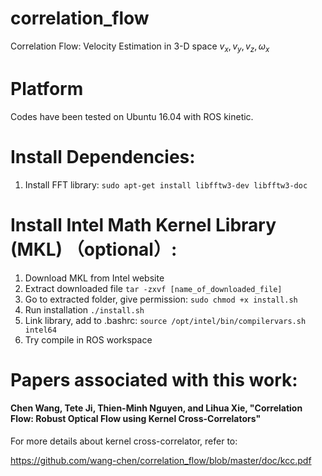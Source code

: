 # correlation_flow
Correlation Flow: Velocity Estimation in 3-D space $v_x, v_y, v_z, \omega_x$
 
# Platform
  Codes have been tested on Ubuntu 16.04 with ROS kinetic.
  
# Install Dependencies:
  1. Install FFT library: 
	```
	sudo apt-get install libfftw3-dev libfftw3-doc
	```

# Install Intel Math Kernel Library (MKL) （optional）:

  1. Download MKL from Intel website
  2. Extract downloaded file 
  	```
  	tar -zxvf [name_of_downloaded_file]
  	```
  3. Go to extracted folder, give permission: 
  	```
  	sudo chmod +x install.sh
  	```
  4. Run installation 
	```
  	./install.sh
  	```
  5. Link library, add to .bashrc: 
  	```
  	source /opt/intel/bin/compilervars.sh intel64
  	```
  6. Try compile in ROS workspace

# Papers associated with this work:
#### Chen Wang, Tete Ji, Thien-Minh Nguyen, and Lihua Xie, "Correlation Flow: Robust Optical Flow using Kernel Cross-Correlators"

For more details about kernel cross-correlator, refer to:

https://github.com/wang-chen/correlation_flow/blob/master/doc/kcc.pdf
